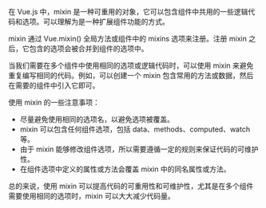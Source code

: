 在 Vue.js 中，mixin 是一种可重用的对象，它可以包含组件中共用的一些逻辑代码和选项。可以理解为是一种扩展组件功能的方式。

mixin 通过 Vue.mixin() 全局方法或组件中的 mixins 选项来注册。注册 mixin 之后，它包含的选项会被合并到组件的选项中。

当我们需要在多个组件中使用相同的选项或逻辑代码时，可以使用 mixin 来避免重复编写相同的代码。例如，可以创建一个 mixin 包含常用的方法或数据，然后在需要的组件中引入它即可。

使用 mixin 的一些注意事项：

* 尽量避免使用相同的选项名，以避免选项被覆盖。
* mixin 可以包含任何组件选项，包括 data、methods、computed、watch 等。
* 由于 mixin 能够修改组件选项，所以需要遵循一定的规则来保证代码的可维护性。
* 在组件选项中定义的属性或方法会覆盖 mixin 中的同名属性或方法。

总的来说，使用 mixin 可以提高代码的可重用性和可维护性，尤其是在多个组件需要使用相同的选项时，mixin 可以大大减少代码量。
